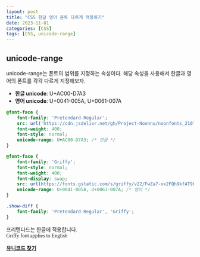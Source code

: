 ```yaml
---
layout: post
title: "CSS 한글 영어 폰트 다르게 적용하기"
date: 2023-11-01 
categories: [CSS]
tags: [CSS, unicode-range]
---
```

<style>
@font-face {
    font-family: 'Pretendard-Regular';
    src: url('https://cdn.jsdelivr.net/gh/Project-Noonnu/noonfonts_2107@1.1/Pretendard-Regular.woff') format('woff');
    font-weight: 400;
    font-style: normal;
	unicode-range: U+AC00-D7A3; /* 한글 */
}

@font-face {
  font-family: 'Griffy';
  font-style: normal;
  font-weight: 400;
  font-display: swap;
  src: url(https://fonts.gstatic.com/s/griffy/v22/FwZa7-ox2FQh9kfAT96F.woff2) format('woff2');
  unicode-range: U+0041-005A, U+0061-007A; /* 영어 */
}

.show-diff {
	font-family: 'Pretendard-Regular', 'Griffy';
}
</style>


## unicode-range
unicode-range는 폰트의 범위를 지정하는 속성이다. 해당 속성을 사용해서 한글과 영어의 폰트를 각각 다르게 지정해보자.

- **한글 unicode**: U+AC00-D7A3
- **영어 unicode**: U+0041-005A, U+0061-007A

```css
@font-face {
	font-family: 'Pretendard-Regular';
	src: url('https://cdn.jsdelivr.net/gh/Project-Noonnu/noonfonts_2107@1.1/Pretendard-Regular.woff') format('woff');
	font-weight: 400;
	font-style: normal;
	unicode-range: U+AC00-D7A3; /* 한글 */
}

@font-face {
	font-family: 'Griffy';
	font-style: normal;
	font-weight: 400;
	font-display: swap;
	src: url(https://fonts.gstatic.com/s/griffy/v22/FwZa7-ox2FQh9kfAT96F.woff2) format('woff2');
	unicode-range: U+0041-005A, U+0061-007A; /* 영어 */
}

.show-diff {
	font-family: 'Pretendard-Regular', 'Griffy';
}
```

<p class="show-diff">
프리텐다드는 한글에 적용합니다.
<br />
Griffy font applies to English
</p>

[**유니코드 찾기**](https://www.unicode.org/charts/)